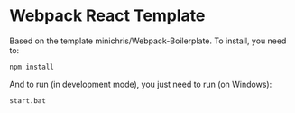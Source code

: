 # Webpack React Template
Based on the template minichris/Webpack-Boilerplate. To install, you need to:

```sh
npm install
```

And to run (in development mode), you just need to run (on Windows):

```sh
start.bat
```